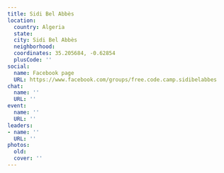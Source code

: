 ```yaml
---
title: Sidi Bel Abbès
location:
  country: Algeria
  state: 
  city: Sidi Bel Abbès
  neighborhood: 
  coordinates: 35.205684, -0.62854
  plusCode: ''
social:
  name: Facebook page
  URL: https://www.facebook.com/groups/free.code.camp.sidibelabbes
chat:
  name: ''
  URL: ''
event:
  name: ''
  URL: ''
leaders:
- name: ''
  URL: ''
photos:
  old: 
  cover: ''
---
```

